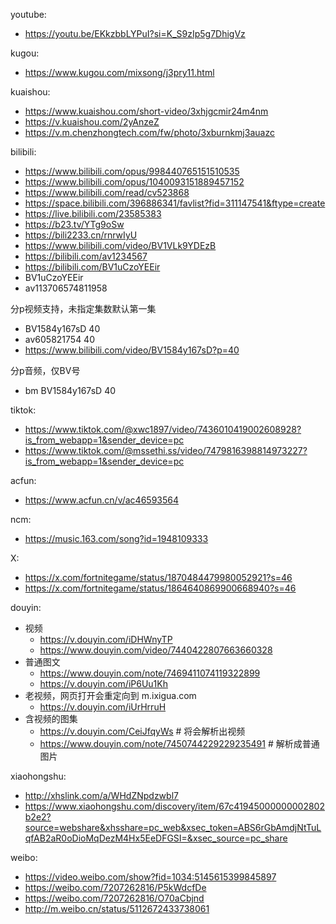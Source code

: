 youtube:
- https://youtu.be/EKkzbbLYPuI?si=K_S9zIp5g7DhigVz

kugou:
- https://www.kugou.com/mixsong/j3pry11.html

kuaishou:
- https://www.kuaishou.com/short-video/3xhjgcmir24m4nm
- https://v.kuaishou.com/2yAnzeZ
- https://v.m.chenzhongtech.com/fw/photo/3xburnkmj3auazc

bilibili:
- https://www.bilibili.com/opus/998440765151510535
- https://www.bilibili.com/opus/1040093151889457152
- https://www.bilibili.com/read/cv523868
- https://space.bilibili.com/396886341/favlist?fid=311147541&ftype=create
- https://live.bilibili.com/23585383
- https://b23.tv/YTg9oSw
- https://bili2233.cn/rnrwIyU
- https://www.bilibili.com/video/BV1VLk9YDEzB
- https://bilibili.com/av1234567
- https://bilibili.com/BV1uCzoYEEir
- BV1uCzoYEEir
- av113706574811958


分p视频支持，未指定集数默认第一集
- BV1584y167sD 40
- av605821754 40
- https://www.bilibili.com/video/BV1584y167sD?p=40

分p音频，仅BV号
- bm BV1584y167sD 40

tiktok:
- https://www.tiktok.com/@xwc1897/video/7436010419002608928?is_from_webapp=1&sender_device=pc
- https://www.tiktok.com/@mssethi.ss/video/7479816398814973227?is_from_webapp=1&sender_device=pc

acfun:
- https://www.acfun.cn/v/ac46593564

ncm:
- https://music.163.com/song?id=1948109333

X:
- https://x.com/fortnitegame/status/1870484479980052921?s=46
- https://x.com/fortnitegame/status/1864640869900668940?s=46

douyin:
- 视频
  - https://v.douyin.com/iDHWnyTP
  - https://www.douyin.com/video/7440422807663660328
- 普通图文
  - https://www.douyin.com/note/7469411074119322899
  - https://v.douyin.com/iP6Uu1Kh
- 老视频，网页打开会重定向到 m.ixigua.com
  - https://v.douyin.com/iUrHrruH
- 含视频的图集
  - https://v.douyin.com/CeiJfqyWs # 将会解析出视频
  - https://www.douyin.com/note/7450744229229235491 # 解析成普通图片

xiaohongshu:
- http://xhslink.com/a/WHdZNpdzwbl7
- https://www.xiaohongshu.com/discovery/item/67c41945000000002802b2e2?source=webshare&xhsshare=pc_web&xsec_token=ABS6rGbAmdjNtTuLqfAB2aR0oDioMqDezM4Hx5EeDFGSI=&xsec_source=pc_share

weibo:
- https://video.weibo.com/show?fid=1034:5145615399845897
- https://weibo.com/7207262816/P5kWdcfDe
- https://weibo.com/7207262816/O70aCbjnd
- http://m.weibo.cn/status/5112672433738061